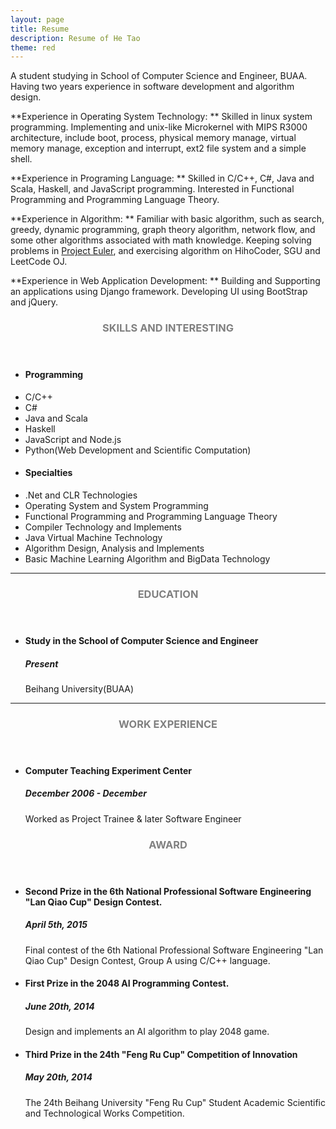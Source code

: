 ```yaml
---
layout: page
title: Resume
description: Resume of He Tao
theme: red
---
```


A student studying in School of Computer Science and Engineer, BUAA. Having two years experience in software development and algorithm design. 

**Experience in Operating System Technology: ** 
Skilled in linux system programming. Implementing and unix-like Microkernel with MIPS R3000 architecture, include boot, process, physical memory manage, virtual memory manage, exception and interrupt, ext2 file system and a simple shell.

**Experience in Programing Language: **
Skilled in C/C++, C#, Java and Scala, Haskell, and JavaScript programming. Interested in Functional Programming and Programming Language Theory.

**Experience in Algorithm: **
Familiar with basic algorithm, such as search, greedy, dynamic programming, graph theory algorithm, network flow, and some other algorithms associated with math knowledge. Keeping solving problems in [Project Euler](https://projecteuler.net), and exercising algorithm on HihoCoder, SGU and LeetCode OJ.

**Experience in Web Application Development: ** 
Building and Supporting an applications using Django framework. Developing UI using BootStrap and jQuery.

<!-- Skills and Interesting-->
<section class="row">
	<header class="col-md-2">
		<h3 style="text-transform:uppercase;color:gray">Skills and Interesting</h3>
	</header>
	<div class="col-md-9">
		<div class="row">
			<div class="col-md-6">
				<ul class="list-group">
					<li class="list-group-item active"><h4><strong>Programming</strong></h4></li>
					<li class="list-group-item">C/C++</li>
					<li class="list-group-item">C#</li>
					<li class="list-group-item">Java and Scala</li>
					<li class="list-group-item">Haskell</li>
					<li class="list-group-item">JavaScript and Node.js</li>
					<li class="list-group-item">Python(Web Development and Scientific Computation)</li>
				</ul>
			</div>
			<div class="col-md-6">
				<ul class="list-group">
					<li class="list-group-item active"><h4><strong>Specialties</strong></h4></li>
					<li class="list-group-item">.Net and CLR Technologies</li>
					<li class="list-group-item">Operating System and System Programming</li>
					<li class="list-group-item">Functional Programming and Programming Language Theory</li>
					<li class="list-group-item">Compiler Technology and Implements</li>
					<li class="list-group-item">Java Virtual Machine Technology</li>
					<li class="list-group-item">Algorithm Design, Analysis and Implements</li>
					<li class="list-group-item">Basic Machine Learning Algorithm and BigData Technology</li>
				</ul>
			</div>
		</div>
	</div>
</section>
<hr/>

<!-- Education -->
<section class="row">
	<header class="col-md-2">
		<h3 style="text-transform:uppercase;color:gray">Education</h3>
	</header>
	<div class="col-md-9">
		<ul>
			<li>
				<h4>Study in the School of Computer Science and Engineer</h4>
				<h5>Present</h5>
				<p>Beihang University(BUAA)</p>
			</li>
		</ul>
	</div>
</section>
<hr/>

<!-- Work Experience -->
<section class="row">
	<header class="col-md-2">
		<h3 style="text-transform:uppercase;color:gray">Work Experience</h3>
	</header>
	<div class="col-md-9">
		<ul>
			<li>
				<h4>Computer Teaching Experiment Center</h4>
				<h5>December 2006 - December </h5>
				<p>Worked as Project Trainee & later Software Engineer</p>
			</li>
		</ul>
	</div>
</section>

<!-- Projects -->
<!--
<section class="row">
	<header class="col-md-2">
		<h3 style="text-transform:uppercase;color:gray">Projects</h3>
	</header>
	<div class="col-md-9">
		<ul>
			<li>
			</li>
		</ul>
	</div>
</section>
-->

<!-- Award -->
<section class="row">
	<header class="col-md-2">
		<h3 style="text-transform:uppercase;color:gray">Award</h3>
	</header>
	<div class="col-md-9">
		<ul>
			<li>
				<h4>Second Prize in the 6th National Professional Software Engineering "Lan Qiao Cup" Design Contest.</h4>
				<h5>April 5th, 2015</h5>
				<p>Final contest of the 6th National Professional Software Engineering "Lan Qiao Cup" Design Contest, Group A using C/C++ language.</p>
			</li>
			<li>
				<h4>First Prize in the 2048 AI Programming Contest.</h4>
				<h5>June 20th, 2014</h5>
				<p>Design and implements an AI algorithm to play 2048 game.</p>
			</li>
			<li>
				<h4>Third Prize in the 24th "Feng Ru Cup" Competition of Innovation</h4>
				<h5>May 20th, 2014</h5>
				<p>The 24th Beihang University "Feng Ru Cup" Student Academic Scientific and Technological Works Competition.</p>
			</li>
		</ul>
	</div>
</section>


